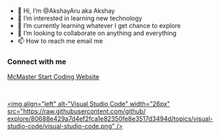 - 👋 Hi, I’m @AkshayAru aka Akshay
- 👀 I’m interested in learning new technology
- 🌱 I’m currently learning whatever I get chance to explore
- 💞️ I’m looking to collaborate on anything and everything
- 📫 How to reach me email me

### Connect with me
[McMaster Start Coding Website](http://outreach.mcmaster.ca)

<br />

[<img align="left" alt-"Visual Studio Code" width="26px" src="https://raw.githubusercontent.com/github/ explore/80688e429a7d4ef2fca1e82350fe8e3517d3494d/topics/visual-studio-code/visual-studio-code.png" />][WebPlaylist]

[WebPlaylist]: https://www.youtube.com/watch?v=ECuqb5Tv9qI&ab_channel=codeSTACKr


<!---
AkshayAru/AkshayAru is a ✨ special ✨ repository because its `README.md` (this file) appears on your GitHub profile.
You can click the Preview link to take a look at your changes.
--->
